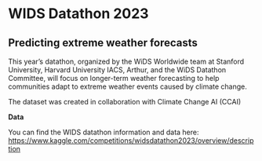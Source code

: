 # WIDS Datathon 2023

## Predicting extreme weather forecasts

This year’s datathon, organized by the WiDS Worldwide team at Stanford University, Harvard University IACS, Arthur, and the WiDS Datathon Committee, will focus on longer-term weather forecasting to help communities adapt to extreme weather events caused by climate change.

The dataset was created in collaboration with Climate Change AI (CCAI)

**Data**

You can find the WIDS datathon information and data here: https://www.kaggle.com/competitions/widsdatathon2023/overview/description
